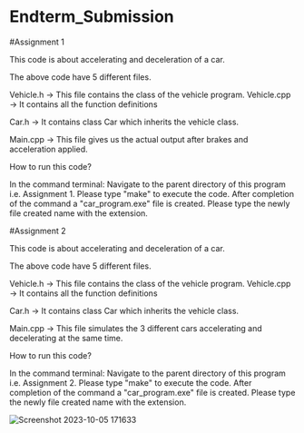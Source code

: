# Endterm_Submission

#Assignment 1

This code is about accelerating and deceleration of a car.

The above code have 5 different files.

Vehicle.h -> This file contains the class of the vehicle program. Vehicle.cpp -> It contains all the function definitions

Car.h -> It contains class Car which inherits the vehicle class.

Main.cpp -> This file gives us the actual output after brakes and acceleration applied.

How to run this code?

In the command terminal: Navigate to the parent directory of this program i.e. Assignment 1. Please type "make" to execute the code. After completion of the command a "car_program.exe" file is created. Please type the newly file created name with the extension.

#Assignment 2

This code is about accelerating and deceleration of a car.

The above code have 5 different files.

Vehicle.h -> This file contains the class of the vehicle program. Vehicle.cpp -> It contains all the function definitions

Car.h -> It contains class Car which inherits the vehicle class.

Main.cpp -> This file simulates the 3 different cars accelerating and decelerating at the same time.

How to run this code?

In the command terminal: Navigate to the parent directory of this program i.e. Assignment 2. Please type "make" to execute the code. After completion of the command a "car_program.exe" file is created. Please type the newly file created name with the extension.

![Screenshot 2023-10-05 171633](https://github.com/BataschJr/Endterm_Submission/assets/86794474/2231af72-e095-4243-933d-4ff6d56c3775)

